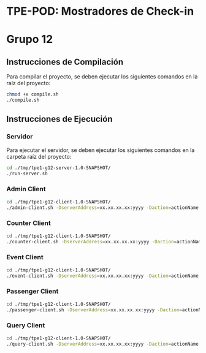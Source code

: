 # TPE-POD: Mostradores de Check-in
# Grupo 12

## Instrucciones de Compilación
Para compilar el proyecto, se deben ejecutar los siguientes comandos en la raíz del proyecto:
```bash
chmod +x compile.sh
./compile.sh
```
## Instrucciones de Ejecución
### Servidor
Para ejecutar el servidor, se deben ejecutar los siguientes comandos en la carpeta raíz del proyecto:
```bash
cd ./tmp/tpe1-g12-server-1.0-SNAPSHOT/
./run-server.sh
```

### Admin Client

```bash
cd ./tmp/tpe1-g12-client-1.0-SNAPSHOT/
./admin-client.sh -DserverAddress=xx.xx.xx.xx:yyyy -Daction=actionName [ -Dsector=sectorName | -Dcounters=counterCount | -DinPath=manifestPath ]
````


### Counter Client

```bash
cd ./tmp/tpe1-g12-client-1.0-SNAPSHOT/
./counter-client.sh -DserverAddress=xx.xx.xx.xx:yyyy -Daction=actionName [ -Dsector=sectorName | -DcounterFrom=fromVal | -DcounterTo=toVal | -Dflights=flights | -Dairline=airlineName | -DcounterCount=countVal ]
```


### Event Client
```bash
cd ./tmp/tpe1-g12-client-1.0-SNAPSHOT/
./event-client.sh -DserverAddress=xx.xx.xx.xx:yyyy -Daction=actionName -Dairline=airlineName
```


### Passenger Client
```bash
cd ./tmp/tpe1-g12-client-1.0-SNAPSHOT/
./passenger-client.sh -DserverAddress=xx.xx.xx.xx:yyyy -Daction=actionName [ -Dbooking=booking | -Dsector=sectorName | -Dcounter=counterNumber ]
```

### Query Client
```bash
cd ./tmp/tpe1-g12-client-1.0-SNAPSHOT/
./query-client.sh -DserverAddress=xx.xx.xx.xx:yyyy -Daction=actionName -DoutPath=query.txt [ -Dsector=sectorName | -Dairline=airlineName | -Dcounter=counterVal ]
```
